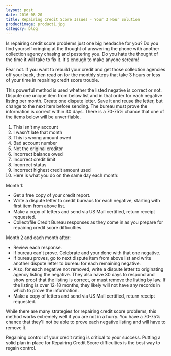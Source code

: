 ```yaml
---
layout: post
date: 2016-08-20
title: Repairing Credit Score Issues - Your 3 Hour Solution
productimage: product1.jpg
category: blog
---
```


Is repairing credit score problems just one big headache for you? Do you find yourself cringing at the thought of answering the phone with another collection agency chasing and pestering you. Do you hate the thought of the time it will take to fix it. It's enough to make anyone scream!

Fear not. If you want to rebuild your credit and get those collection agencies off your back, then read on for the monthly steps that take 3 hours or less of your time in repairing credit score trouble.

This powerful method is used whether the listed negative is correct or not. Dispute one unique item from below list and in that order for each negative listing per month. Create one dispute letter. Save it and reuse the letter, but change to the next item before sending. The bureau must prove the information is correct within 30 days. There is a 70-75% chance that one of the items below will be unverifiable. 

1. This isn't my account
2. I wasn't late that month
3. This is wrong amount owed
4. Bad account number
5. Not the original creditor
6. Incorrect balance owed
7. Incorrect credit limit
8. Incorrect status
9. Incorrect highest credit amount used
10. Here is what you do on the same day each month:

Month 1: 

- Get a free copy of your credit report.
- Write a dispute letter to credit bureaus for each negative, starting with first item from above list.
- Make a copy of letters and send via US Mail certified, return receipt requested.
- Collect/file Credit Bureau responses as they come in as you prepare for repairing credit score difficulties.

Month 2 and each month after: 

- Review each response.
- If bureau can't prove. Celebrate and your done with that one negative.
- If bureau proves, go to next dispute item from above list and write another dispute letter to bureau for each remaining negative.
- Also, for each negative not removed, write a dispute letter to originating agency listing the negative. They also have 30 days to respond and show proof that the listing is correct, or must remove the listing by law. If the listing is over 12-18 months, they likely will not have any records in which to prove the information.
- Make a copy of letters and send via US Mail certified, return receipt requested.

While there are many strategies for repairing credit score problems, this method works extremely well if you are not in a hurry. You have a 70-75% chance that they'll not be able to prove each negative listing and will have to remove it.

Regaining control of your credit rating is critical to your success. Putting a solid plan in place for Repairing Credit Score difficulties is the best way to regain control.


